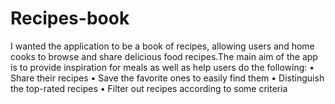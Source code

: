 # Recipes-book
I wanted the application to be a book of recipes, allowing users and home cooks to browse and share delicious food recipes.The main aim of the app is to
provide inspiration for meals as well as help users do the following:
• Share their recipes
• Save the favorite ones to easily find them
• Distinguish the top-rated recipes
• Filter out recipes according to some criteria

